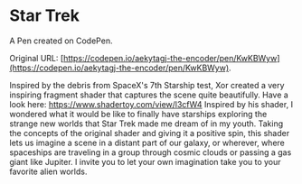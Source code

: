 # Star Trek

A Pen created on CodePen.

Original URL: [https://codepen.io/aekytagj-the-encoder/pen/KwKBWyw](https://codepen.io/aekytagj-the-encoder/pen/KwKBWyw).

Inspired by the debris from SpaceX's 7th Starship test, Xor created a very inspiring fragment shader that captures the scene quite beautifully. Have a look here: 
https://www.shadertoy.com/view/l3cfW4
Inspired by his shader, I wondered what it would be like to finally have starships exploring the strange new worlds that Star Trek made me dream of in my youth. Taking the concepts of the original shader and giving it a positive spin, this shader lets us imagine a scene in a distant part of our galaxy, or wherever, where spaceships are traveling in a group through cosmic clouds or passing a gas giant like Jupiter. I invite you to let your own imagination take you to your favorite alien worlds.